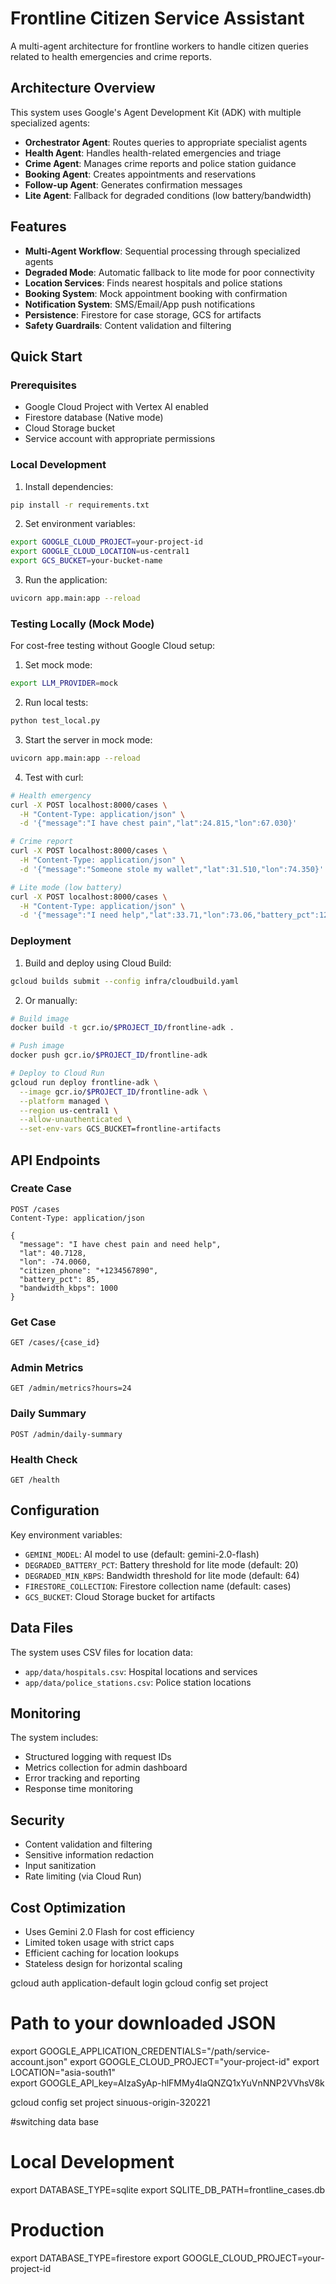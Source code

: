 # Frontline Citizen Service Assistant

A multi-agent architecture for frontline workers to handle citizen queries related to health emergencies and crime reports.

## Architecture Overview

This system uses Google's Agent Development Kit (ADK) with multiple specialized agents:

- **Orchestrator Agent**: Routes queries to appropriate specialist agents
- **Health Agent**: Handles health-related emergencies and triage
- **Crime Agent**: Manages crime reports and police station guidance
- **Booking Agent**: Creates appointments and reservations
- **Follow-up Agent**: Generates confirmation messages
- **Lite Agent**: Fallback for degraded conditions (low battery/bandwidth)

## Features

- **Multi-Agent Workflow**: Sequential processing through specialized agents
- **Degraded Mode**: Automatic fallback to lite mode for poor connectivity
- **Location Services**: Finds nearest hospitals and police stations
- **Booking System**: Mock appointment booking with confirmation
- **Notification System**: SMS/Email/App push notifications
- **Persistence**: Firestore for case storage, GCS for artifacts
- **Safety Guardrails**: Content validation and filtering

## Quick Start

### Prerequisites

- Google Cloud Project with Vertex AI enabled
- Firestore database (Native mode)
- Cloud Storage bucket
- Service account with appropriate permissions

### Local Development

1. Install dependencies:
```bash
pip install -r requirements.txt
```

2. Set environment variables:
```bash
export GOOGLE_CLOUD_PROJECT=your-project-id
export GOOGLE_CLOUD_LOCATION=us-central1
export GCS_BUCKET=your-bucket-name
```

3. Run the application:
```bash
uvicorn app.main:app --reload
```

### Testing Locally (Mock Mode)

For cost-free testing without Google Cloud setup:

1. Set mock mode:
```bash
export LLM_PROVIDER=mock
```

2. Run local tests:
```bash
python test_local.py
```

3. Start the server in mock mode:
```bash
uvicorn app.main:app --reload
```

4. Test with curl:
```bash
# Health emergency
curl -X POST localhost:8000/cases \
  -H "Content-Type: application/json" \
  -d '{"message":"I have chest pain","lat":24.815,"lon":67.030}'

# Crime report
curl -X POST localhost:8000/cases \
  -H "Content-Type: application/json" \
  -d '{"message":"Someone stole my wallet","lat":31.510,"lon":74.350}'

# Lite mode (low battery)
curl -X POST localhost:8000/cases \
  -H "Content-Type: application/json" \
  -d '{"message":"I need help","lat":33.71,"lon":73.06,"battery_pct":12}'
```

### Deployment

1. Build and deploy using Cloud Build:
```bash
gcloud builds submit --config infra/cloudbuild.yaml
```

2. Or manually:
```bash
# Build image
docker build -t gcr.io/$PROJECT_ID/frontline-adk .

# Push image
docker push gcr.io/$PROJECT_ID/frontline-adk

# Deploy to Cloud Run
gcloud run deploy frontline-adk \
  --image gcr.io/$PROJECT_ID/frontline-adk \
  --platform managed \
  --region us-central1 \
  --allow-unauthenticated \
  --set-env-vars GCS_BUCKET=frontline-artifacts
```

## API Endpoints

### Create Case
```http
POST /cases
Content-Type: application/json

{
  "message": "I have chest pain and need help",
  "lat": 40.7128,
  "lon": -74.0060,
  "citizen_phone": "+1234567890",
  "battery_pct": 85,
  "bandwidth_kbps": 1000
}
```

### Get Case
```http
GET /cases/{case_id}
```

### Admin Metrics
```http
GET /admin/metrics?hours=24
```

### Daily Summary
```http
POST /admin/daily-summary
```

### Health Check
```http
GET /health
```

## Configuration

Key environment variables:

- `GEMINI_MODEL`: AI model to use (default: gemini-2.0-flash)
- `DEGRADED_BATTERY_PCT`: Battery threshold for lite mode (default: 20)
- `DEGRADED_MIN_KBPS`: Bandwidth threshold for lite mode (default: 64)
- `FIRESTORE_COLLECTION`: Firestore collection name (default: cases)
- `GCS_BUCKET`: Cloud Storage bucket for artifacts

## Data Files

The system uses CSV files for location data:

- `app/data/hospitals.csv`: Hospital locations and services
- `app/data/police_stations.csv`: Police station locations

## Monitoring

The system includes:

- Structured logging with request IDs
- Metrics collection for admin dashboard
- Error tracking and reporting
- Response time monitoring

## Security

- Content validation and filtering
- Sensitive information redaction
- Input sanitization
- Rate limiting (via Cloud Run)

## Cost Optimization

- Uses Gemini 2.0 Flash for cost efficiency
- Limited token usage with strict caps
- Efficient caching for location lookups
- Stateless design for horizontal scaling


gcloud auth application-default login
gcloud config set project

# Path to your downloaded JSON
export GOOGLE_APPLICATION_CREDENTIALS="/path/service-account.json"
export GOOGLE_CLOUD_PROJECT="your-project-id"
export LOCATION="asia-south1"   
 export GOOGLE_API_key=AIzaSyAp-hlFMMy4laQNZQ1xYuVnNNP2VVhsV8k


 gcloud config set project sinuous-origin-320221 


 #switching data base
 # Local Development
export DATABASE_TYPE=sqlite
export SQLITE_DB_PATH=frontline_cases.db

# Production
export DATABASE_TYPE=firestore
export GOOGLE_CLOUD_PROJECT=your-project-id